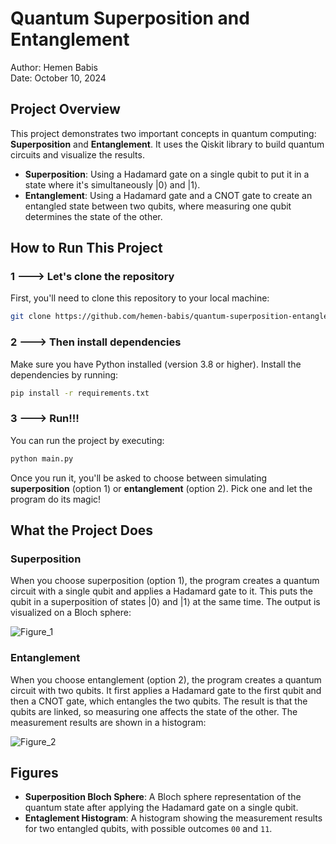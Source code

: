 # Quantum Superposition and Entanglement

Author: Hemen Babis  
Date: October 10, 2024

## Project Overview

This project demonstrates two important concepts in quantum computing: **Superposition** and **Entanglement**. It uses the Qiskit library to build quantum circuits and visualize the results.

- **Superposition**: Using a Hadamard gate on a single qubit to put it in a state where it's simultaneously |0⟩ and |1⟩.
- **Entanglement**: Using a Hadamard gate and a CNOT gate to create an entangled state between two qubits, where measuring one qubit determines the state of the other.

## How to Run This Project

### 1 ---> Let's clone the repository

First, you'll need to clone this repository to your local machine:

```bash
git clone https://github.com/hemen-babis/quantum-superposition-entanglement.git
```

### 2 ---> Then install dependencies

Make sure you have Python installed (version 3.8 or higher). Install the dependencies by running:

```bash
pip install -r requirements.txt
```

### 3 ---> Run!!!

You can run the project by executing:

```bash
python main.py
```

Once you run it, you'll be asked to choose between simulating **superposition** (option 1) or **entanglement** (option 2). Pick one and let the program do its magic!

## What the Project Does

### Superposition

When you choose superposition (option 1), the program creates a quantum circuit with a single qubit and applies a Hadamard gate to it. This puts the qubit in a superposition of states |0⟩ and |1⟩ at the same time. The output is visualized on a Bloch sphere:

![Figure_1](https://github.com/user-attachments/assets/dd6bf25c-32c9-4c37-8798-7d39a1fb94a9)

### Entanglement

When you choose entanglement (option 2), the program creates a quantum circuit with two qubits. It first applies a Hadamard gate to the first qubit and then a CNOT gate, which entangles the two qubits. The result is that the qubits are linked, so measuring one affects the state of the other. The measurement results are shown in a histogram:

![Figure_2](https://github.com/user-attachments/assets/9f3aae73-10d1-4fd9-8dda-981d339aa927)

## Figures

- **Superposition Bloch Sphere**: A Bloch sphere representation of the quantum state after applying the Hadamard gate on a single qubit.
- **Entaglement Histogram**: A histogram showing the measurement results for two entangled qubits, with possible outcomes `00` and `11`.
  
